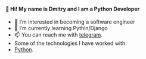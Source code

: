 #### 👋 Hi! My name is Dmitry and I am a Python Developer 
- 👀 I’m interested in becoming a software engineer
- 🌱 I’m currently learning Pythin/Django
- 📫 You can reach me with [telegram](https://t.me/Khomy_doo_lin).
- Some of the technologies I have worked with:
- [Python](https://www.python.org/).
